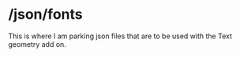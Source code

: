 # /json/fonts

This is where I am parking json files that are to be used with the Text geometry add on.